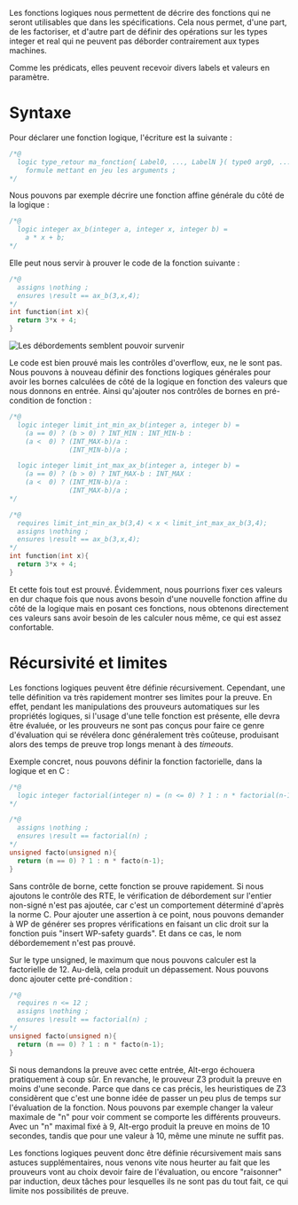 Les fonctions logiques nous permettent de décrire des fonctions qui ne seront 
utilisables que dans les spécifications. Cela nous permet, d'une part, de les 
factoriser, et d'autre part de définir des opérations sur les types integer et 
real qui ne peuvent pas déborder contrairement aux types machines.

Comme les prédicats, elles peuvent recevoir divers labels et valeurs en 
paramètre.

# Syntaxe

Pour déclarer une fonction logique, l'écriture est la suivante :

```c
/*@
  logic type_retour ma_fonction{ Label0, ..., LabelN }( type0 arg0, ..., typeN argN ) =
    formule mettant en jeu les arguments ;
*/
``` 

Nous pouvons par exemple décrire une fonction affine générale du côté de
la logique :

```c
/*@
  logic integer ax_b(integer a, integer x, integer b) =
    a * x + b;
*/
```

Elle peut nous servir à prouver le code de la fonction suivante :

```c
/*@ 
  assigns \nothing ;
  ensures \result == ax_b(3,x,4); 
*/
int function(int x){
  return 3*x + 4;
}
```

![Les débordements semblent pouvoir survenir](https://zestedesavoir.com:443/media/galleries/2584/e34ccc72-b7ea-46cf-9875-16c3d57262af.png)

Le code est bien prouvé mais les contrôles d'overflow, eux, ne le sont pas. Nous 
pouvons à nouveau définir des fonctions logiques générales pour avoir les bornes 
calculées de côté de la logique en fonction des valeurs que nous donnons en 
entrée. Ainsi qu'ajouter nos contrôles de bornes en pré-condition de fonction :

```c
/*@
  logic integer limit_int_min_ax_b(integer a, integer b) =
    (a == 0) ? (b > 0) ? INT_MIN : INT_MIN-b :
    (a <  0) ? (INT_MAX-b)/a :
               (INT_MIN-b)/a ;

  logic integer limit_int_max_ax_b(integer a, integer b) =
    (a == 0) ? (b > 0) ? INT_MAX-b : INT_MAX :
    (a <  0) ? (INT_MIN-b)/a :
               (INT_MAX-b)/a ;
*/

/*@
  requires limit_int_min_ax_b(3,4) < x < limit_int_max_ax_b(3,4);
  assigns \nothing ;
  ensures \result == ax_b(3,x,4);
*/
int function(int x){
  return 3*x + 4;
}
```

Et cette fois tout est prouvé. Évidemment, nous pourrions fixer ces valeurs en 
dur chaque fois que nous avons besoin d'une nouvelle fonction affine du côté de
la logique mais en posant ces fonctions, nous obtenons directement ces valeurs 
sans avoir besoin de les calculer nous même, ce qui est assez confortable.

# Récursivité et limites

Les fonctions logiques peuvent être définie récursivement. Cependant, une telle
définition va très rapidement montrer ses limites pour la preuve. En effet, 
pendant les manipulations des prouveurs automatiques sur les propriétés 
logiques, si l'usage d'une telle fonction est présente, elle devra être évaluée,
or les prouveurs ne sont pas conçus pour faire ce genre d'évaluation qui se 
révélera donc généralement très coûteuse, produisant alors des temps de preuve
trop longs menant à des *timeouts*. 

Exemple concret, nous pouvons définir la fonction factorielle, dans la logique
et en C :

```c
/*@
  logic integer factorial(integer n) = (n <= 0) ? 1 : n * factorial(n-1);
*/

/*@ 
  assigns \nothing ;
  ensures \result == factorial(n) ; 
*/
unsigned facto(unsigned n){
  return (n == 0) ? 1 : n * facto(n-1);
}
```

Sans contrôle de borne, cette fonction se prouve rapidement. Si nous ajoutons
le contrôle des RTE, le vérification de débordement sur l'entier non-signé n'est
pas ajoutée, car c'est un comportement déterminé d'après la norme C. Pour ajouter
une assertion à ce point, nous pouvons demander à WP de générer ses propres 
vérifications en faisant un clic droit sur la fonction puis "insert WP-safety 
guards". Et dans ce cas, le nom débordemement n'est pas prouvé.

Sur le type unsigned, le maximum que nous pouvons calculer est la factorielle de 
12. Au-delà, cela produit un dépassement. Nous pouvons donc ajouter cette 
pré-condition :

```c
/*@ 
  requires n <= 12 ;
  assigns \nothing ;
  ensures \result == factorial(n) ; 
*/
unsigned facto(unsigned n){
  return (n == 0) ? 1 : n * facto(n-1);
}
```

Si nous demandons la preuve avec cette entrée, Alt-ergo échouera pratiquement à 
coup sûr. En revanche, le prouveur Z3 produit la preuve en moins d'une seconde.
Parce que dans ce cas précis, les heuristiques de Z3 considèrent que c'est une
bonne idée de passer un peu plus de temps sur l'évaluation de la fonction. Nous
pouvons par exemple changer la valeur maximale de "n" pour voir comment se 
comporte les différents prouveurs. Avec un "n" maximal fixé à 9, Alt-ergo produit
la preuve en moins de 10 secondes, tandis que pour une valeur à 10, même une 
minute ne suffit pas.

Les fonctions logiques peuvent donc être définie récursivement mais sans astuces
supplémentaires, nous venons vite nous heurter au fait que les prouveurs vont au 
choix devoir faire de l'évaluation, ou encore "raisonner" par induction, deux 
tâches pour lesquelles ils ne sont pas du tout fait, ce qui limite nos 
possibilités de preuve.
